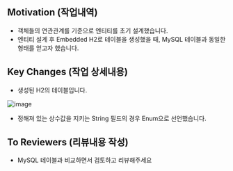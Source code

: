 
## Motivation (작업내역)
* 객체들의 연관관계를 기준으로 엔티티를 초기 설계했습니다.
* 엔티티 설계 후 Embedded H2로 테이블을 생성했을 때, MySQL 테이블과 동일한 형태를 얻고자 했습니다.


## Key Changes (작업 상세내용)
* 생성된 H2의 테이블입니다.

![image](https://user-images.githubusercontent.com/110509654/216828670-8460a3bd-5b7c-466f-ad3a-e53787afc26a.png)

* 정해져 있는 상수값을 지키는 String 필드의 경우 Enum으로 선언했습니다.


## To Reviewers (리뷰내용 작성)
* MySQL 테이블과 비교하면서 검토하고 리뷰해주세요
